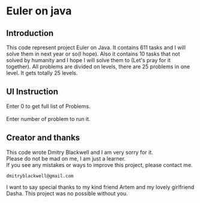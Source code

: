 # Euler on java

## Introduction
This code represent project Euler on Java. It contains 611 tasks and I will solve them in next year or so(I hope). 
Also it contains 10 tasks that not solved by humanity and I hope I will solve them to (Let's pray for it together).
All problems are divided on levels, there are 25 problems in one level. It gets totally 25 levels.
## UI Instruction

Enter 0 to get full list of Problems.\
\
Enter number of problem to run it.

## Creator and thanks
This code wrote Dmitry Blackwell and I am very sorry for it.\
Please do not be mad on me, I am just a learner.\
If you see any mistakes or ways to improve this project, please contact me.
```
dmitryblackwell@gmail.com
```
I want to say special thanks to my kind friend Artem 
and my lovely girlfriend Dasha. This project was no possible without you.
